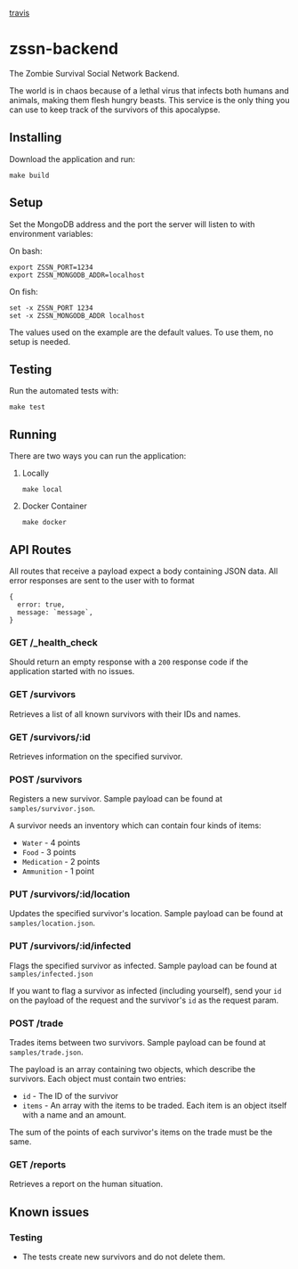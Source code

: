 [travis](https://api.travis-ci.com/wilkmaia/zssn-backend.svg?token=GP6PkojaD5yntqRWPVY4)

# zssn-backend
The Zombie Survival Social Network Backend.

The world is in chaos because of a lethal virus that infects both humans and
animals, making them flesh hungry beasts.
This service is the only thing you can use to keep track of the survivors of
this apocalypse.

## Installing

Download the application and run:

    make build

## Setup

Set the MongoDB address and the port the server will listen to with environment
variables:

On bash:

    export ZSSN_PORT=1234
    export ZSSN_MONGODB_ADDR=localhost
    
On fish:

    set -x ZSSN_PORT 1234
    set -x ZSSN_MONGODB_ADDR localhost

The values used on the example are the default values. To use them, no setup
is needed.

## Testing

Run the automated tests with:

    make test

## Running

There are two ways you can run the application:

1. Locally

       make local
    
2. Docker Container

       make docker

## API Routes

All routes that receive a payload expect a body containing JSON data. All error 
responses are sent to the user with to format

    {
      error: true,
      message: `message`,
    }

### GET /_health_check

Should return an empty response with a `200` response code if the application
started with no issues.

### GET /survivors

Retrieves a list of all known survivors with their IDs and names.

### GET /survivors/:id

Retrieves information on the specified survivor.

### POST /survivors

Registers a new survivor. Sample payload can be found at `samples/survivor.json`.

A survivor needs an inventory which can contain four kinds of items:

* `Water` - 4 points
* `Food` - 3 points
* `Medication` - 2 points
* `Ammunition` - 1 point

### PUT /survivors/:id/location

Updates the specified survivor's location. Sample payload can be found at 
`samples/location.json`.

### PUT /survivors/:id/infected

Flags the specified survivor as infected. Sample payload can be found at 
`samples/infected.json`

If you want to flag a survivor as infected (including yourself), send your `id` 
on the payload of the request and the survivor's `id` as the request param.

### POST /trade

Trades items between two survivors. Sample payload can be found at 
`samples/trade.json`.

The payload is an array containing two objects, which describe the survivors.
Each object must contain two entries:

* `id` - The ID of the survivor
* `items` - An array with the items to be traded. Each item is an object itself
with a name and an amount.

The sum of the points of each survivor's items on the trade must be the same.

### GET /reports

Retrieves a report on the human situation.

## Known issues

### Testing

* The tests create new survivors and do not delete them.
